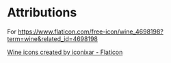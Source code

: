 # Attributions

For https://www.flaticon.com/free-icon/wine_4698198?term=wine&related_id=4698198

<a href="https://www.flaticon.com/free-icons/wine" title="wine icons">Wine icons created by iconixar - Flaticon</a>

